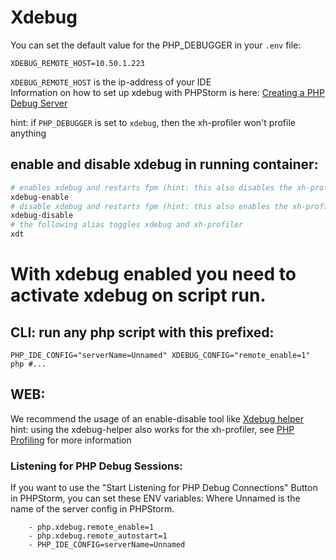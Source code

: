 # Xdebug

You can set the default value for the PHP_DEBUGGER in your `.env` file:
````env
XDEBUG_REMOTE_HOST=10.50.1.223
````

`XDEBUG_REMOTE_HOST` is the ip-address of your IDE <br />
Information on how to set up xdebug with PHPStorm is here: [Creating a PHP Debug Server](https://www.jetbrains.com/help/phpstorm/creating-a-php-debug-server-configuration.html)

hint: if `PHP_DEBUGGER` is set to `xdebug`, then the xh-profiler won't profile anything 

## enable and disable xdebug in running container:

````bash
# enables xdebug and restarts fpm (hint: this also disables the xh-profiler)
xdebug-enable
# disable xdebug and restarts fpm (hint: this also enables the xh-profiler)
xdebug-disable
# the following alias toggles xdebug and xh-profiler
xdt
````

# With xdebug enabled you need to activate xdebug on script run.

## CLI: run any php script with this prefixed:
````
PHP_IDE_CONFIG="serverName=Unnamed" XDEBUG_CONFIG="remote_enable=1" php #...
````

## WEB:

We recommend the usage of an enable-disable tool like [Xdebug helper](https://chrome.google.com/webstore/detail/xdebug-helper/eadndfjplgieldjbigjakmdgkmoaaaoc.)
<br />hint: using the xdebug-helper also works for the xh-profiler, see [PHP Profiling](profiling.md) for more information

### Listening for PHP Debug Sessions:

If you want to use the "Start Listening for PHP Debug Connections" Button in PHPStorm, you can set these ENV variables:
Where Unnamed is the name of the server config in PHPStorm.
````
    - php.xdebug.remote_enable=1
    - php.xdebug.remote_autostart=1
    - PHP_IDE_CONFIG=serverName=Unnamed
````
